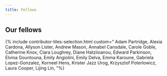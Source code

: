 ```yaml
---
title: Fellows
---
```


## Our fellows

{% include contributor-tiles-selection.html custom=" Adam Partridge, Alexia Cardona, Allyson Lister, Andrew Mason, Annabel Cansdale, Carole Goble, Catherine Knox, Ciara Loughrey, Diane Hatziioanou, Edward Parkinson, Elvina Gountouna, Emily Angiolini, Emily Delva, Emma Karoune, Gabriela Lopez-Gonzalez, Korneel Hens, Krister Jazz Urog, Krzysztof Poterlowicz, Laura Cooper, Lijing Lin, "%}
